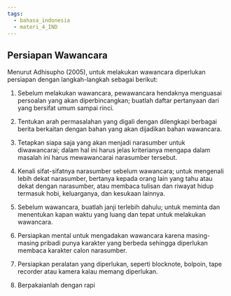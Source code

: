```yaml
---
tags:
  - bahasa_indonesia
  - materi_4_IND
---
```

## Persiapan Wawancara

Menurut Adhisupho (2005), untuk melakukan wawancara diperlukan persiapan dengan langkah-langkah sebagai berikut:

1. Sebelum melakukan wawancara, pewawancara hendaknya menguasai persoalan yang akan diperbincangkan; buatlah daftar pertanyaan dari yang bersifat umum sampai rinci.
   
2. Tentukan arah permasalahan yang digali dengan dilengkapi berbagai berita berkaitan dengan bahan yang akan dijadikan bahan wawancara.
   
3. Tetapkan siapa saja yang akan menjadi narasumber untuk diwawancarai; dalam hal ini harus jelas kriterianya mengapa dalam masalah ini harus mewawancarai narasumber tersebut.
   
4. Kenali sifat-sifatnya narasumber sebelum wawancara; untuk mengenali lebih dekat narasumber, bertanya kepada orang lain yang tahu atau dekat dengan narasumber, atau membaca tulisan dan riwayat hidup termasuk hobi, keluarganya, dan kesukaan lainnya.
   
5. Sebelum wawancara, buatlah janji terlebih dahulu; untuk meminta dan menentukan kapan waktu yang luang dan tepat untuk melakukan wawancara.
   
6. Persiapkan mental untuk mengadakan wawancara karena masing-masing pribadi punya karakter yang berbeda sehingga diperlukan membaca karakter calon narasumber.
   
7. Persiapkan peralatan yang diperlukan, seperti blocknote, bolpoin, tape recorder atau kamera kalau memang diperlukan.
   
8. Berpakaianlah dengan rapi